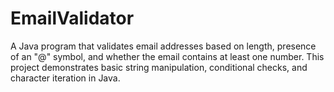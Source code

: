 # EmailValidator
A Java program that validates email addresses based on length, presence of an "@" symbol, and whether the email contains at least one number. This project demonstrates basic string manipulation, conditional checks, and character iteration in Java.
